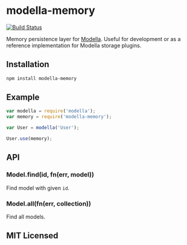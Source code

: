 # modella-memory

[![Build Status](https://secure.travis-ci.org/alexmingoia/modella.png?branch=master)](http://travis-ci.org/alexmingoia/modella)

Memory persistence layer for [Modella](https://github.com/modella/modella/).
Useful for development or as a reference implementation for Modella storage
plugins.

## Installation

```sh
npm install modella-memory
```

## Example

```javascript
var modella = require('modella');
var memory = require('modella-memory');

var User = modella('User');

User.use(memory);
```

## API

### Model.find(id, fn(err, model))

Find model with given `id`.

### Model.all(fn(err, collection))

Find all models.

## MIT Licensed
